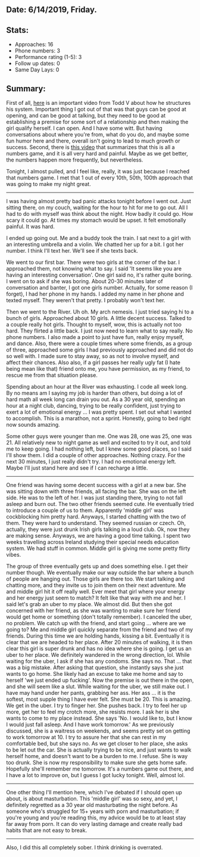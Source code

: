 ## Date: 6/14/2019, Friday.

## Stats:
* Approaches: 16
* Phone numbers: 3
* Performance rating (1-5): 3
* Follow up dates: 0
* Same Day Lays: 0

## Summary:
First of all, [here](https://www.youtube.com/watch?v=OpmAWcMtBFw) is an important video from Todd
V about how he structures his system. Important thing I got out of that was that guys can be 
good at opening, and can be good at talking, but they need to be good at establishing a premise 
for some sort of a relationship and then making the girl qualify herself. I can open. And I 
have some witt. But having conversations about where you're from, what do you do, and maybe some
fun humor here and there, overall isn't going to lead to much growth or success. Second, there 
is [this video](https://www.youtube.com/watch?v=Fxpe8YoMLV8) that summarizes that this is all a
numbers game, and it is all very hard and painful. Maybe as we get better, the numbers happen 
more frequently, but nevertheless.

Tonight, I almost pulled, and I feel like, really, it was just because I reached that numbers 
game. I met that 1 out of every 10th, 50th, 100th approach that was going to make my night great.   

---

I was having almost pretty bad panic attacks tonight before I went out. Just sitting there, on my
couch, waiting for the hour to hit for me to go out. All I had to do with myself was think about 
the night. How badly it could go. How scary it could go. At times my stomach would be upset. It 
felt emotionally painful. It was hard.

I ended up going out. Me and a buddy took the train. I sat next to a girl with an interesting 
umbrella and a violin. We chatted her up for a bit. I got her number. I think I'll text her. 
We'll see if she texts back.

We went to our first bar. There were two girls at the corner of the bar. I approached them, not 
knowing what to say. I said 'It seems like you are having an interesting conversation'. One girl 
said no, it's rather quite boring. I went on to ask if she was boring. About 20-30 minutes later of 
conversation and banter, I got one girls number. Actually, for some reason (I forget), I had her 
phone in my hands. I added my name in her phone and texted myself. They weren't that pretty. I 
probably won't text her.

Then we went to the River. Uh oh. My arch nemesis. I just tried saying hi to a bunch of girls. 
Approached about 10 girls. A little decent success. Talked to a couple really hot girls. Thought 
to myself, wow, this is actually not too hard. They flirted a little back. I just now need to learn 
what to say really. No phone numbers. I also made a point to just have fun, really enjoy myself, and
dance. Also, there were a couple times where some friends, as a group of three, approached some 
girls I had previously approached and did not do so well with. I made sure to stay away, so as 
not to involve myself, and affect their chances. Also also, if a girl passes her really ugly fat 
(I hate being mean like that) friend onto me, you have permission, as my friend, to rescue me 
from that situation please.

Spending about an hour at the River was exhausting. I code all week long. By no means am I saying
my job is harder than others, but doing a lot of hard math all week long can drain you out. 
As a 30 year old, spending an hour at a night club, dancing, trying to be really 
confident, just trying to exert a lot of emotional energy ... I was pretty spent. I set out what 
I wanted to accomplish. This is a marathon, not a sprint. Honestly, going to bed right now sounds
amazing.

Some other guys were younger than me. One was 28, one was 25, one was 21. All relatively new to 
night game as well and excited to try it out, and told me to keep going. I had nothing left, but 
I knew some good places, so I said I'll show them. I did a couple of other approaches. Nothing 
crazy. For the next 30 minutes, I just really didn't try. I had no emotional energy left. Maybe 
I'll just stand here and see if I can recharge a little.

---

One friend was having some decent success with a girl at a new bar. She was sitting down with three 
friends, all facing the bar. She was on the left side. He was to the left of her. I was just 
standing there, trying to not fall asleep and burn out. The two other friends seemed cute. He 
eventually tried to introduce a couple of us to them. Apparently 'middle girl' was cockblocking 
him pretty hard. Anyways, I started chatting with the two of them. They were hard to understand. 
They seemed russian or czech. Oh, actually, they were just drunk Irish girls talking in a loud 
club. Ok, now they are making sense. Anyways, we are having a good time talking. I spent two 
weeks travelling across Ireland studying their special needs education system. We had stuff in 
common. Middle girl is giving me some pretty flirty vibes.

The group of three eventually gets up and does something else. I get their number though. We 
eventually make our way outside the bar where a bunch of people are hanging out. Those girls are 
there too. We start talking and chatting more, and they invite us to join them on their next 
adventure. Me and middle girl hit it off really well. Ever meet that girl where your energy and 
her energy just seem to match? It felt like that way with me and her. I said let's grab an uber 
to my place. We almost did. But then she got concerned with her friend, as she was wanting to 
make sure her friend would get home or something (don't totally remember). I canceled the uber, 
no problem. We catch up with the friend, and start going ... where are we going to? Me and middle
girl quickly separate from the friend and two of my friends. During this time we are holding 
hands, kissing a bit. Eventually it is clear that we are headed to her place. After 20 minutes 
of walking, it is then clear this girl is super drunk and has no idea where she is going. I get 
us an uber to her place. We definitely wandered in the wrong direction, lol. While waiting for 
the uber, I ask if she has any condoms. She says no. That ... that was a big mistake. After 
asking that question, she instantly says she just wants to go home. She likely had an excuse to 
take me home and say to herself 'we just ended up fucking'. Now the premise is out there in the 
open, and she will seem like a slut. While waiting for the uber, we still make out. I have may 
hand under her pants, grabbing her ass. Her ass ... it is the softest, most supple thing I have 
ever felt. She must be 20. This is amazing. We get in the uber. I try to finger her. She pushes 
back. I try to feel her up more, get her to feel my crotch more, she resists more. I ask her is 
she wants to come to my place instead. She says 'No. I would like to, but I know I would just 
fall asleep. And I have work tomorrow.' As we previously discussed, she is a waitress on 
weekends, and seems pretty set on getting to work tomorrow at 10. I try to assure her that she 
can rest in my comfortable bed, but she says no. As we get closer to her place, she asks to be 
let out the car. She is actually trying to be nice, and just wants to walk herself home, and 
doesn't want to be a burden to me. I refuse. She is way too drunk. She is now my responsibility 
to make sure she gets home safe. Hopefully she'll remember me tomorrow. It's a numbers game out 
there, and I have a lot to improve on, but I guess I got lucky tonight. Well, almost lol.

---

One other thing I'll mention here, which I've debated if I should open up about, is about 
masturbation. This 'middle girl' was so sexy, and yet, I definitely regretted as a 30 year old 
masturbating the night before. As someone who's struggled for 15+ years with porn and 
masturbation; if you're young and you're reading this, my advice would be to at least stay far 
away from porn. It can do very lasting damage and create really bad habits that are not easy to 
break.

---

Also, I did this all completely sober. I think drinking is overrated.
